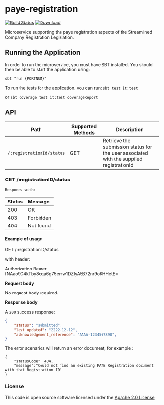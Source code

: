# paye-registration

[![Build Status](https://travis-ci.org/hmrc/paye-registration.svg)](https://travis-ci.org/hmrc/paye-registration) [ ![Download](https://api.bintray.com/packages/hmrc/releases/paye-registration/images/download.svg) ](https://bintray.com/hmrc/releases/paye-registration/_latestVersion)

Microservice supporting the paye registration aspects of the Streamlined Company Registration Legislation.

## Running the Application

In order to run the microservice, you must have SBT installed. You should then be able to start the application using: 

```sbt "run {PORTNUM}"```

To run the tests for the application, you can run: ```sbt test it:test``` 

or ```sbt coverage test it:test coverageReport```

## API

| Path                         | Supported Methods |                                    Description                                          |
| -----------------------------| ------------------| --------------------------------------------------------------------------------------- |
|```/:registrationId/status``` |        GET        | Retrieve the submission status for the user associated with the supplied registrationId |

### GET /:registrationID/status

    Responds with:


| Status        | Message       |
|:--------------|:--------------|
| 200           | OK            |
| 403           | Forbidden     |
| 404           | Not found     |


#### Example of usage

GET /:registrationID/status

with header:

Authorization Bearer fNAao9C4kTby8cqa6g75emw1DZIyA5B72nr9oKHHetE=

**Request body**

No request body required.

**Response body**

A ```200``` success response:

```json
{
    "status": "submitted",
    "last_updated": "2222-12-12",
    "acknowledgement_reference": "AAAA-1234567890",
}
```

The error scenarios will return an error document, for example :
```
{
    "statusCode": 404,
    "message":"Could not find an existing PAYE Registration document with that Registration ID"
}
```

### License

This code is open source software licensed under the [Apache 2.0 License]("http://www.apache.org/licenses/LICENSE-2.0.html")